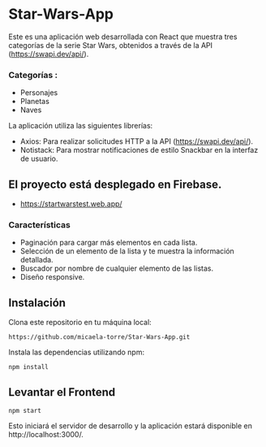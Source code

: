 # Star-Wars-App
 
Este es una aplicación web desarrollada con React que muestra tres categorías de la serie Star Wars, obtenidos a través de la API (https://swapi.dev/api/). 
### Categorías : 
- Personajes
- Planetas
- Naves

La aplicación utiliza las siguientes librerías:

- Axios: Para realizar solicitudes HTTP a la API (https://swapi.dev/api/).
- Notistack: Para mostrar notificaciones de estilo Snackbar en la interfaz de usuario.

## El proyecto está desplegado en Firebase.
- https://startwarstest.web.app/

### Características
- Paginación para cargar más elementos en cada lista.
- Selección de un elemento de la lista y te muestra la información detallada.
- Buscador por nombre de cualquier elemento de las listas.
- Diseño responsive.

## Instalación
Clona este repositorio en tu máquina local:

```
https://github.com/micaela-torre/Star-Wars-App.git
```
Instala las dependencias utilizando npm:

```
npm install
```

## Levantar el Frontend

```
npm start
```
Esto iniciará el servidor de desarrollo y la aplicación estará disponible en http://localhost:3000/.
